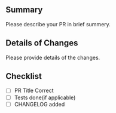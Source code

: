 ## Summary
Please describe your PR in brief summery.

## Details of Changes
Please provide details of the changes.

## Checklist
- [ ] PR Title Correct
- [ ] Tests done(if applicable)
- [ ] CHANGELOG added